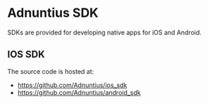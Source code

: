 # Adnuntius SDK

SDKs are provided for developing native apps for iOS and Android.

## IOS SDK

The source code is hosted at:
* https://github.com/Adnuntius/ios_sdk
* https://github.com/Adnuntius/android_sdk

